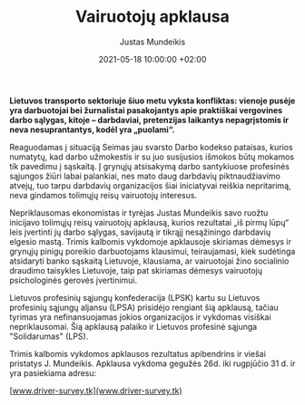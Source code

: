 ﻿---
title: 'Vairuotojų apklausa'
date: 2021-05-18 10:00:00 +02:00
author: Justas Mundeikis
layout: post
comments:   true
citation:   false
image:      /assets/2021/05/26/ban.jpeg
thumbnail:  /assets/2021/05/26/thumb.ban.jpeg
categories:
  - Bazinis dydis
tags:
  - SADM
  - BD
  - Nacionalinės kolektyvinės derybos
---
**Lietuvos transporto sektoriuje šiuo metu vyksta konfliktas: vienoje pusėje yra darbuotojai bei žurnalistai pasakojantys apie praktiškai vergovines darbo sąlygas, kitoje – darbdaviai, pretenzijas laikantys nepagrįstomis ir neva nesuprantantys, kodėl yra „puolami“.**<!--more-->

Reaguodamas į situaciją Seimas jau svarsto Darbo kodekso pataisas, kurios numatytų, kad darbo užmokestis ir su juo susijusios išmokos būtų mokamos tik pavedimu į sąskaitą. Į grynųjų atsisakymą darbo santykiuose profesinės sąjungos žiūri labai palankiai, nes mato daug darbdavių piktnaudžiavimo atvejų, tuo tarpu darbdavių organizacijos šiai iniciatyvai reiškia nepritarimą, neva gindamos tolimųjų reisų vairuotojų interesus.

Nepriklausomas ekonomistas ir tyrėjas Justas Mundeikis savo ruožtu inicijavo tolimųjų reisų vairuotojų apklausą, kurios rezultatai „iš pirmų lūpų“ leis įvertinti jų darbo sąlygas, savijautą ir tikrąjį nesąžiningo darbdavių elgesio mastą. Trimis kalbomis vykdomoje apklausoje skiriamas dėmesys ir grynųjų pinigų poreikio darbuotojams klausimui, teiraujamasi, kiek sudėtinga atsidaryti banko sąskaitą Lietuvoje, klausiama, ar vairuotojai žino socialinio draudimo taisykles Lietuvoje, taip pat skiriamas dėmesys vairuotojų psichologinės gerovės įvertinimui.

Lietuvos profesinių sąjungų konfederacija (LPSK) kartu su Lietuvos profesinių sąjungų aljansu (LPSA) prisidėjo rengiant šią apklausą, tačiau tyrimas yra nefinansuojamas jokios organizacijos ir vykdomas visiškai nepriklausomai. Šią apklausą palaiko ir Lietuvos profesinė sąjunga "Solidarumas" (LPS).

Trimis kalbomis vykdomos apklausos rezultatus apibendrins ir viešai pristatys J. Mundeikis. Apklausa vykdoma gegužės 26d. iki rugpjūčio 31 d. ir yra pasiekiama adresu:

[www.driver-survey.tk](www.driver-survey.tk)
